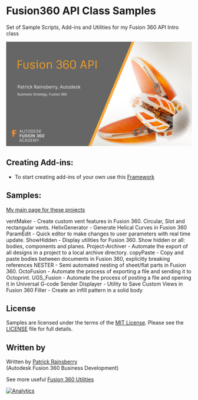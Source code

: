 # Fusion360 API Class Samples
Set of Sample Scripts, Add-ins and Utilities for my Fusion 360 API Intro class

![Cover](./resources/README_cover.png)



## Creating Add-ins:
* To start creating add-ins of your own use this [Framework](https://github.com/tapnair/Fusion360AddinSkeleton)

## Samples:
[My main page for these projects](https://tapnair.github.io/index.html) 

ventMaker - Create custom vent features in Fusion 360.  Circular, Slot and rectangular vents.
HelixGenerator - Generate Helical Curves in Fusion 360
ParamEdit - Quick editor to make changes to user parameters with real time update.
ShowHidden - Display utilities for Fusion 360.  Show hidden or all: bodies, components and planes. 
Project-Archiver - Automate the export of all designs in a project to a local archive directory.
copyPaste - Copy and paste bodies between documents in Fusion 360, explicitly breaking references
NESTER - Semi automated nesting of sheet/flat parts in Fusion 360.
OctoFusion - Automate the process of exporting a file and sending it to Octoprint.
UGS_Fusion - Automate the process of posting a file and opening it in Universal G-code Sender
Displayer - Utility to Save Custom Views in Fusion 360
Filler - Create an infill pattern in a solid body


## License
Samples are licensed under the terms of the [MIT License](http://opensource.org/licenses/MIT). Please see the [LICENSE](LICENSE) file for full details.

## Written by

Written by [Patrick Rainsberry](https://twitter.com/prrainsberry) <br /> (Autodesk Fusion 360 Business Development)

See more useful [Fusion 360 Utilities](https://tapnair.github.io/index.html)

[![Analytics](https://ga-beacon.appspot.com/UA-41076924-3/Displayer)](https://github.com/igrigorik/ga-beacon)

